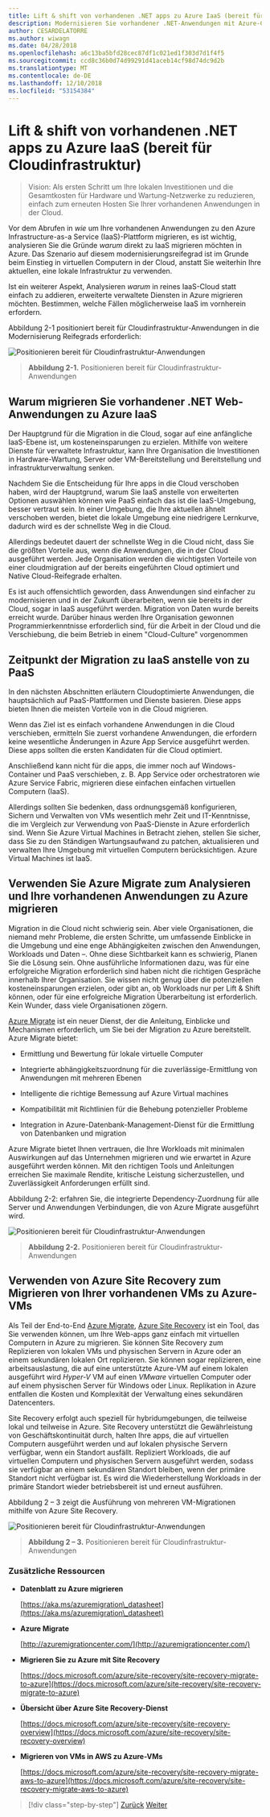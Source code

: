 ```yaml
---
title: Lift & shift von vorhandenen .NET apps zu Azure IaaS (bereit für Cloudinfrastruktur)
description: Modernisieren Sie vorhandener .NET-Anwendungen mit Azure-Cloud und Windows-Containern.
author: CESARDELATORRE
ms.author: wiwagn
ms.date: 04/28/2018
ms.openlocfilehash: a6c13ba5bfd28cec87df1c021ed1f303d7d1f4f5
ms.sourcegitcommit: ccd8c36b0d74d99291d41aceb14cf98d74dc9d2b
ms.translationtype: MT
ms.contentlocale: de-DE
ms.lasthandoff: 12/10/2018
ms.locfileid: "53154384"
---
```

# <a name="lift-and-shift-existing-net-apps-to-azure-iaas-cloud-infrastructure-ready"></a>Lift & shift von vorhandenen .NET apps zu Azure IaaS (bereit für Cloudinfrastruktur)

> Vision: Als ersten Schritt um Ihre lokalen Investitionen und die Gesamtkosten für Hardware und Wartung-Netzwerke zu reduzieren, einfach zum erneuten Hosten Sie Ihrer vorhandenen Anwendungen in der Cloud.

Vor dem Abrufen in *wie* um Ihre vorhandenen Anwendungen zu den Azure Infrastructure-as-a Service (IaaS)-Plattform migrieren, es ist wichtig, analysieren Sie die Gründe *warum* direkt zu IaaS migrieren möchten in Azure. Das Szenario auf diesem modernisierungsreifegrad ist im Grunde beim Einstieg in virtuellen Computern in der Cloud, anstatt Sie weiterhin Ihre aktuellen, eine lokale Infrastruktur zu verwenden.

Ist ein weiterer Aspekt, Analysieren *warum* in reines IaaS-Cloud statt einfach zu addieren, erweiterte verwaltete Diensten in Azure migrieren möchten. Bestimmen, welche Fällen möglicherweise IaaS im vornherein erfordern.

Abbildung 2-1 positioniert bereit für Cloudinfrastruktur-Anwendungen in die Modernisierung Reifegrads erforderlich:

![Positionieren bereit für Cloudinfrastruktur-Anwendungen](./media/image2-1.png)

> **Abbildung 2-1.** Positionieren bereit für Cloudinfrastruktur-Anwendungen

## <a name="why-migrate-existing-net-web-applications-to-azure-iaas"></a>Warum migrieren Sie vorhandener .NET Web-Anwendungen zu Azure IaaS

Der Hauptgrund für die Migration in die Cloud, sogar auf eine anfängliche IaaS-Ebene ist, um kosteneinsparungen zu erzielen. Mithilfe von weitere Dienste für verwaltete Infrastruktur, kann Ihre Organisation die Investitionen in Hardware-Wartung, Server oder VM-Bereitstellung und Bereitstellung und infrastrukturverwaltung senken.

Nachdem Sie die Entscheidung für Ihre apps in die Cloud verschoben haben, wird der Hauptgrund, warum Sie IaaS anstelle von erweiterten Optionen auswählen können wie PaaS einfach das ist die IaaS-Umgebung, besser vertraut sein. In einer Umgebung, die Ihre aktuellen ähnelt verschoben werden, bietet die lokale Umgebung eine niedrigere Lernkurve, dadurch wird es der schnellste Weg in die Cloud.

Allerdings bedeutet dauert der schnellste Weg in die Cloud nicht, dass Sie die größten Vorteile aus, wenn die Anwendungen, die in der Cloud ausgeführt werden. Jede Organisation werden die wichtigsten Vorteile von einer cloudmigration auf der bereits eingeführten Cloud optimiert und Native Cloud-Reifegrade erhalten.

Es ist auch offensichtlich geworden, dass Anwendungen sind einfacher zu modernisieren und in der Zukunft überarbeiten, wenn sie bereits in der Cloud, sogar in IaaS ausgeführt werden. Migration von Daten wurde bereits erreicht wurde. Darüber hinaus werden Ihre Organisation gewonnen Programmierkenntnisse erforderlich sind, für die Arbeit in der Cloud und die Verschiebung, die beim Betrieb in einem "Cloud-Culture" vorgenommen

## <a name="when-to-migrate-to-iaas-instead-of-to-paas"></a>Zeitpunkt der Migration zu IaaS anstelle von zu PaaS

In den nächsten Abschnitten erläutern Cloudoptimierte Anwendungen, die hauptsächlich auf PaaS-Plattformen und Dienste basieren. Diese apps bieten Ihnen die meisten Vorteile von in die Cloud migrieren. 

Wenn das Ziel ist es einfach vorhandene Anwendungen in die Cloud verschieben, ermitteln Sie zuerst vorhandene Anwendungen, die erfordern keine wesentliche Änderungen in Azure App Service ausgeführt werden. Diese apps sollten die ersten Kandidaten für die Cloud optimiert. 

Anschließend kann nicht für die apps, die immer noch auf Windows-Container und PaaS verschieben, z. B. App Service oder orchestratoren wie Azure Service Fabric, migrieren diese einfachen einfachen virtuellen Computern (IaaS). 

Allerdings sollten Sie bedenken, dass ordnungsgemäß konfigurieren, Sichern und Verwalten von VMs wesentlich mehr Zeit und IT-Kenntnisse, die im Vergleich zur Verwendung von PaaS-Dienste in Azure erforderlich sind. Wenn Sie Azure Virtual Machines in Betracht ziehen, stellen Sie sicher, dass Sie zu den Ständigen Wartungsaufwand zu patchen, aktualisieren und verwalten Ihre Umgebung mit virtuellen Computern berücksichtigen. Azure Virtual Machines ist IaaS.

## <a name="use-azure-migrate-to-analyze-and-migrate-your-existing-applications-to-azure"></a>Verwenden Sie Azure Migrate zum Analysieren und Ihre vorhandenen Anwendungen zu Azure migrieren

Migration in die Cloud nicht schwierig sein. Aber viele Organisationen, die niemand mehr Probleme, die ersten Schritte, um umfassende Einblicke in die Umgebung und eine enge Abhängigkeiten zwischen den Anwendungen, Workloads und Daten –. Ohne diese Sichtbarkeit kann es schwierig, Planen Sie die Lösung sein. Ohne ausführliche Informationen dazu, was für eine erfolgreiche Migration erforderlich sind haben nicht die richtigen Gespräche innerhalb Ihrer Organisation. Sie wissen nicht genug über die potenziellen kosteneinsparungen erzielen, oder gibt an, ob Workloads nur per Lift & Shift können, oder für eine erfolgreiche Migration Überarbeitung ist erforderlich. Kein Wunder, dass viele Organisationen zögern.

[Azure Migrate](https://aka.ms/azuremigrate) ist ein neuer Dienst, der die Anleitung, Einblicke und Mechanismen erforderlich, um Sie bei der Migration zu Azure bereitstellt. Azure Migrate bietet:

- Ermittlung und Bewertung für lokale virtuelle Computer

- Integrierte abhängigkeitszuordnung für die zuverlässige-Ermittlung von Anwendungen mit mehreren Ebenen

- Intelligente die richtige Bemessung auf Azure Virtual machines

- Kompatibilität mit Richtlinien für die Behebung potenzieller Probleme

- Integration in Azure-Datenbank-Management-Dienst für die Ermittlung von Datenbanken und migration

Azure Migrate bietet Ihnen vertrauen, die Ihre Workloads mit minimalen Auswirkungen auf das Unternehmen migrieren und wie erwartet in Azure ausgeführt werden können. Mit den richtigen Tools und Anleitungen erreichen Sie maximale Rendite, kritische Leistung sicherzustellen, und Zuverlässigkeit Anforderungen erfüllt sind.

Abbildung 2-2: erfahren Sie, die integrierte Dependency-Zuordnung für alle Server und Anwendungen Verbindungen, die von Azure Migrate ausgeführt wird.

![Positionieren bereit für Cloudinfrastruktur-Anwendungen](./media/image2-2.png)

> **Abbildung 2-2.** Positionieren bereit für Cloudinfrastruktur-Anwendungen

## <a name="use-azure-site-recovery-to-migrate-your-existing-vms-to-azure-vms"></a>Verwenden von Azure Site Recovery zum Migrieren von Ihrer vorhandenen VMs zu Azure-VMs

Als Teil der End-to-End [Azure Migrate](https://aka.ms/azuremigrate), [Azure Site Recovery](https://docs.microsoft.com/azure/site-recovery/site-recovery-overview) ist ein Tool, das Sie verwenden können, um Ihre Web-apps ganz einfach mit virtuellen Computern in Azure zu migrieren. Sie können Site Recovery zum Replizieren von lokalen VMs und physischen Servern in Azure oder an einem sekundären lokalen Ort replizieren. Sie können sogar replizieren, eine arbeitsauslastung, die auf eine unterstützte Azure-VM auf einem lokalen ausgeführt wird *Hyper-V* VM auf einen *VMware* virtuellen Computer oder auf einem physischen Server für Windows oder Linux. Replikation in Azure entfallen die Kosten und Komplexität der Verwaltung eines sekundären Datencenters.

Site Recovery erfolgt auch speziell für hybridumgebungen, die teilweise lokal und teilweise in Azure. Site Recovery unterstützt die Gewährleistung von Geschäftskontinuität durch, halten Ihre apps, die auf virtuellen Computern ausgeführt werden und auf lokalen physische Servern verfügbar, wenn ein Standort ausfällt. Repliziert Workloads, die auf virtuellen Computern und physischen Servern ausgeführt werden, sodass sie verfügbar an einem sekundären Standort bleiben, wenn der primäre Standort nicht verfügbar ist. Es wird die Wiederherstellung Workloads in der primäre Standort wieder betriebsbereit ist und erneut ausführen.

Abbildung 2 – 3 zeigt die Ausführung von mehreren VM-Migrationen mithilfe von Azure Site Recovery.

![Positionieren bereit für Cloudinfrastruktur-Anwendungen](./media/image2-3.png)

> **Abbildung 2 – 3.** Positionieren bereit für Cloudinfrastruktur-Anwendungen

### <a name="additional-resources"></a>Zusätzliche Ressourcen

- **Datenblatt zu Azure migrieren**

    [https://aka.ms/azuremigration\_datasheet](https://aka.ms/azuremigration\_datasheet)

- **Azure Migrate**

    [http://azuremigrationcenter.com/](http://azuremigrationcenter.com/)

- **Migrieren Sie zu Azure mit Site Recovery**

    [https://docs.microsoft.com/azure/site-recovery/site-recovery-migrate-to-azure](https://docs.microsoft.com/azure/site-recovery/site-recovery-migrate-to-azure)

- **Übersicht über Azure Site Recovery-Dienst**

    [https://docs.microsoft.com/azure/site-recovery/site-recovery-overview](https://docs.microsoft.com/azure/site-recovery/site-recovery-overview)

- **Migrieren von VMs in AWS zu Azure-VMs**

    [https://docs.microsoft.com/azure/site-recovery/site-recovery-migrate-aws-to-azure](https://docs.microsoft.com/azure/site-recovery/site-recovery-migrate-aws-to-azure)

>[!div class="step-by-step"]
>[Zurück](index.md)
>[Weiter](migrate-your-relational-databases-to-azure.md)